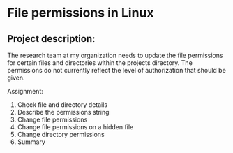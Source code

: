# File permissions in Linux

## Project description:
The research team at my organization needs to update the file permissions for certain
files and directories within the projects directory. The permissions do not currently
reflect the level of authorization that should be given.

Assignment:
1. Check file and directory details
2. Describe the permissions string
3. Change file permissions
4. Change file permissions on a hidden file
5. Change directory permissions
6. Summary




